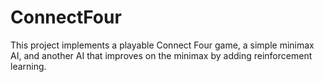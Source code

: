 # ConnectFour
This project implements a playable Connect Four game, a simple minimax AI, and another AI that improves on the minimax by adding reinforcement learning.
